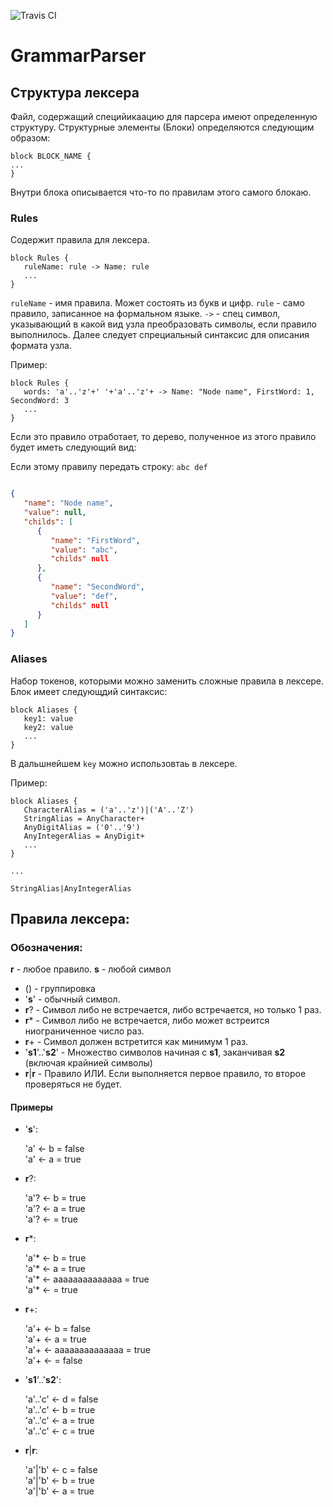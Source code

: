 ![Travis CI](https://travis-ci.org/LastSprint/GrammarParser.svg?branch=master)
# GrammarParser

## Структура лексера

Файл, содержащий специйикаацию для парсера имеют определенную структуру.
Структурные элементы (Блоки) определяются следующим образом:

```
block BLOCK_NAME {
...
}
```

Внутри блока описывается что-то по правилам этого самого блокаю.

### Rules 

Содержит правила для лексера.

```
block Rules {
   ruleName: rule -> Name: rule
   ...
}
```

`ruleName` - имя правила. Может состоять из букв и цифр.
`rule` - само правило, записанное на формальном языке.
`->` - спец символ, указывающий в какой вид узла преобразовать символы, если правило выполнилось. Далее следует спрециальный синтаксис для описания формата узла.

Пример:

```
block Rules {
   words: 'a'..'z'+' '+'a'..'z'+ -> Name: "Node name", FirstWord: 1, SecondWord: 3 
   ...
}
```

Если это правило отработает, то дерево, полученное из этого правило будет иметь следующий вид:

Если этому правилу передать строку: `abc def`

```JSON

{
   "name": "Node name",
   "value": null,
   "childs": [
      {
         "name": "FirstWord",
         "value": "abc",
         "childs" null
      },
      {
         "name": "SecondWord",
         "value": "def",
         "childs" null
      }
   ]
}

```

### Aliases

Набор токенов, которыми можно заменить сложные правила в лексере.
Блок имеет следующдий синтаксис:

```
block Aliases {
   key1: value
   key2: value
   ...
}
```

В дальшнейшем `key` можно использовтаь в лексере.

Пример:
```
block Aliases {
   CharacterAlias = ('a'..'z')|('A'..'Z')
   StringAlias = AnyCharacter+
   AnyDigitAlias = ('0'..'9')
   AnyIntegerAlias = AnyDigit+
   ...
}

...

StringAlias|AnyIntegerAlias

```

## Правила лексера:
### Обозначения:
**r** - любое правило.
**s** - любой символ

- () - группировка
- '**s**' - обычный символ.
- **r**? - Символ либо не встречается, либо встречается, но только 1 раз.
- **r**\* - Символ либо не встречается, либо может встреится ниограниченное число раз.
- **r**+ - Символ должен встретится как минимум 1 раз.
- '**s1**'..'**s2**' - Множество символов начиная с **s1**, заканчивая **s2** (включая крайнией символы)
- **r**|**r** - Правило ИЛИ. Если выполняется первое правило, то второе проверяться не будет.

#### Примеры

- '**s**':

   'a' <- b = false  
   'a' <- a = true
  
- **r**?:

   'a'? <- b = true  
   'a'? <- a = true  
   'a'? <- = true
  
- **r**\*:

   'a'* <- b = true  
   'a'* <- a = true  
   'a'* <- aaaaaaaaaaaaaa = true  
   'a'* <- = true
  
- **r**+:

   'a'+ <- b = false  
   'a'+ <- a = true  
   'a'+ <- aaaaaaaaaaaaaa = true  
   'a'+ <- = false
  
- '**s1**'..'**s2**':

   'a'..'c' <- d = false  
   'a'..'c' <- b = true  
   'a'..'c' <- a = true  
   'a'..'c' <- c = true
  
- **r**|**r**:

   'a'|'b' <- c = false  
   'a'|'b' <- b = true  
   'a'|'b' <- a = true
